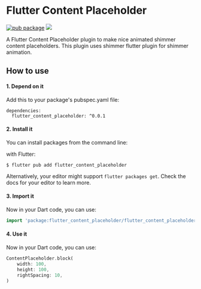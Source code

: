 # Flutter Content Placeholder

[![pub package](https://img.shields.io/pub/v/flutter_content_placeholder.svg)](https://pub.dartlang.org/packages/flutter_content_placeholder) 
[![](https://img.shields.io/badge/license-MIT-green)](https://github.com/bitinfinitywebsolutions/flutter_content_placeholder/blob/master/LICENSE)

A Flutter Content Placeholder plugin to make nice animated shimmer content placeholders. This plugin uses shimmer flutter plugin for shimmer animation.

## How to use

#### 1. Depend on it

Add this to your package's pubspec.yaml file:

```
dependencies:
  flutter_content_placeholder: ^0.0.1
```

#### 2. Install it

You can install packages from the command line:

with Flutter:

```
$ flutter pub add flutter_content_placeholder
```

Alternatively, your editor might support `flutter packages get`. Check the docs for your editor to learn more.

#### 3. Import it

Now in your Dart code, you can use:

```dart
import 'package:flutter_content_placeholder/flutter_content_placeholder.dart';
```

#### 4. Use it

Now in your Dart code, you can use:

```dart
ContentPlaceholder.block(
    width: 100,
    height: 100,
    rightSpacing: 10,
)
```
